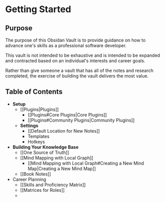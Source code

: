 # Getting Started

## Purpose
The purpose of this Obsidan Vault is to provide guidance on how to advance one's skills as a professional software developer. 

This vault is not intended to be exhaustive and is intended to be expanded and contracted based on an individual's interests and career goals.

Rather than give someone a vault that has all of the notes and research completed, the exercise of building the vault delivers the most value.

## Table of Contents
- **Setup**
	- [[Plugins|Plugins]]
		- [[Plugins#Core Plugins|Core Plugins]]
		- [[Plugins#Community Plugins|Community Plugins]]
	- **Settings**
		- [[Default Location for New Notes]]
		- Templates
		- Hotkeys
- **Building Your Knowledge Base**
	- [[One Source of Truth]]
	- [[Mind Mapping with Local Graph]]
		- [[Mind Mapping with Local Graph#Creating a New Mind Map|Creating a New Mind Map]]
	- [[Book Notes]]
- Career Planning
	- [[Skills and Proficiency Matrix]]
	- [[Matrices for Roles]]
	- 


